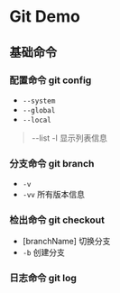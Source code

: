 # Git Demo

## 基础命令

### 配置命令 git config

- `--system`
- `--global`
- `--local`
> --list -l 显示列表信息

### 分支命令 git branch

- `-v`
- `-vv` 所有版本信息

### 检出命令 git checkout

* [branchName] 切换分支
* `-b` 创建分支

### 日志命令 git log